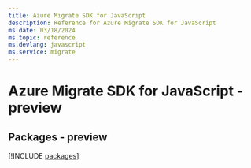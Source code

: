 ```yaml
---
title: Azure Migrate SDK for JavaScript
description: Reference for Azure Migrate SDK for JavaScript
ms.date: 03/18/2024
ms.topic: reference
ms.devlang: javascript
ms.service: migrate
---
```

# Azure Migrate SDK for JavaScript - preview
## Packages - preview
[!INCLUDE [packages](migrate-index.md)]